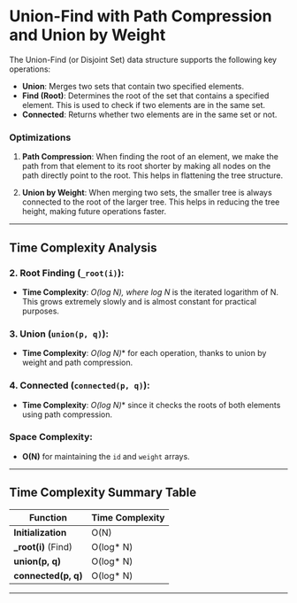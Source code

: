 # Union-Find with Path Compression and Union by Weight

The Union-Find (or Disjoint Set) data structure supports the following key operations:
- **Union**: Merges two sets that contain two specified elements.
- **Find (Root)**: Determines the root of the set that contains a specified element. This is used to check if two elements are in the same set.
- **Connected**: Returns whether two elements are in the same set or not.

### Optimizations
1. **Path Compression**: When finding the root of an element, we make the path from that element to its root shorter by making all nodes on the path directly point to the root. This helps in flattening the tree structure.
   
2. **Union by Weight**: When merging two sets, the smaller tree is always connected to the root of the larger tree. This helps in reducing the tree height, making future operations faster.

---

## Time Complexity Analysis

### 2. **Root Finding (`_root(i)`)**:
   - **Time Complexity**: **O(log* N)**, where **log* N** is the iterated logarithm of N. This grows extremely slowly and is almost constant for practical purposes.

### 3. **Union (`union(p, q)`)**:
   - **Time Complexity**: **O(log* N)** for each operation, thanks to union by weight and path compression.

### 4. **Connected (`connected(p, q)`)**:
   - **Time Complexity**: **O(log* N)** since it checks the roots of both elements using path compression.

### Space Complexity:  
   - **O(N)** for maintaining the `id` and `weight` arrays.

---

## Time Complexity Summary Table

| Function            | Time Complexity  |
|---------------------|------------------|
| **Initialization**  | O(N)             |
| **_root(i)** (Find) | O(log* N)        |
| **union(p, q)**     | O(log* N)        |
| **connected(p, q)** | O(log* N)        |

---


